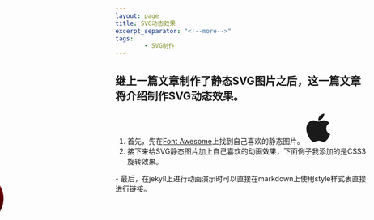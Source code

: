 ```yaml
---
layout: page
title: SVG动态效果
excerpt_separator: "<!--more-->"
tags:
        - SVG制作
---
```

## 继上一篇文章制作了静态SVG图片之后，这一篇文章将介绍制作SVG动态效果。
<!--more-->
1. 首先，先在[Font Awesome](https://fontawesome.com/)上找到自己喜欢的静态图片。
<svg width="10%" height="10%" class="apple" focusable="false" data-prefix="fab" data-icon="apple" class="svg-inline--fa fa-apple fa-w-12" role="img" xmlns="http://www.w3.org/2000/svg" viewBox="0 0 384 512"><path fill="currentColor" d="M318.7 268.7c-.2-36.7 16.4-64.4 50-84.8-18.8-26.9-47.2-41.7-84.7-44.6-35.5-2.8-74.3 20.7-88.5 20.7-15 0-49.4-19.7-76.4-19.7C63.3 141.2 4 184.8 4 273.5q0 39.3 14.4 81.2c12.8 36.7 59 126.7 107.2 125.2 25.2-.6 43-17.9 75.8-17.9 31.8 0 48.3 17.9 76.4 17.9 48.6-.7 90.4-82.5 102.6-119.3-65.2-30.7-61.7-90-61.7-91.9zm-56.6-164.2c27.3-32.4 24.8-61.9 24-72.5-24.1 1.4-52 16.4-67.9 34.9-17.5 19.8-27.8 44.3-25.6 71.9 26.1 2 49.9-11.4 69.5-34.3z"></path></svg> 
2. 接下来给SVG静态图片加上自己喜欢的动画效果，下面例子我添加的是CSS3旋转效果。
<style>
.circle {
  display: block;
  width: 100px;
  height: 100px;
  background: red;
  border-radius: 50%;
  background: -webkit-radial-gradient(25px 25px, circle, red, #000);
  background: -moz-radial-gradient(25px 25px, circle, red, #000);
  background: radial-gradient(25px 25px, circle, red, #000);
 
  /* Animation to spin and move the sphere */
  -webkit-animation: spin 1000ms linear infinite, moveLeftToRight 5s linear infinite;
  -moz-animation: spin 1000ms linear infinite, moveLeftToRight 5s linear infinite;
  -ms-animation: spin 1000ms linear infinite, moveLeftToRight 5s linear infinite;
  animation: spin 1000ms linear infinite, moveLeftToRight 5s linear infinite;
  
  -webkit-transition: all 1s ease;
  transition: all 1s ease;
  
  position: absolute;
  left: 50;
}

/* Spinning the sphere using key frames */
@-ms-keyframes spin {
  from { -ms-transform: rotate(0deg); }
  to { -ms-transform: rotate(360deg); }
}
@-moz-keyframes spin {
  from { -moz-transform: rotate(0deg); }
  to { -moz-transform: rotate(360deg); }
}
@keyframes spin {
  from { transform: rotate(0deg); }
  to { transform: rotate(360deg); }
}
@-webkit-keyframes spin {
  from { -webkit-transform: rotate(0deg); }
  to { -webkit-transform: rotate(360deg); }
}

/* Move sphere from left to right */
@-moz-keyframes moveLeftToRight {
  0%   { left: -100px; }
  100% { left: 100%; }
}
@-ms-keyframes moveLeftToRight {
  0%   { left: -100px; }
  100% { left: 100%; }
}
@keyframes moveLeftToRight {
  0%   { left: -100px; }
  100% { left: 100%; }
}
@-webkit-keyframes moveLeftToRight {
  0%   { left: -100px; }
  100% { left: 100%; }
}
</style>
<div class="circle"></div>
- 最后，在jekyll上进行动画演示时可以直接在markdown上使用style样式表直接进行链接。
